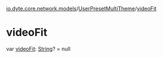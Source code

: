 [io.dyte.core.network.models](../index.md)/[UserPresetMultiTheme](index.md)/[videoFit](video-fit.md)

# videoFit


var [videoFit](video-fit.md): [String](https://kotlinlang.org/api/latest/jvm/stdlib/kotlin/-string/index.html)? = null
